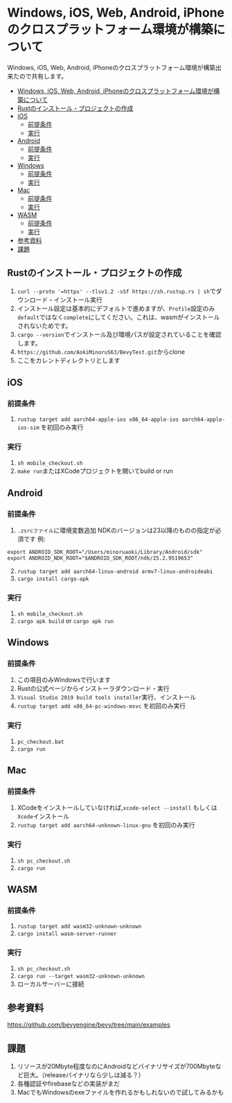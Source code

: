 # Windows, iOS, Web, Android, iPhoneのクロスプラットフォーム環境が構築について
Windows, iOS, Web, Android, iPhoneのクロスプラットフォーム環境が構築出来たので共有します。

- [Windows, iOS, Web, Android, iPhoneのクロスプラットフォーム環境が構築について](#windows-ios-web-android-iphoneのクロスプラットフォーム環境が構築について)
 - [Rustのインストール・プロジェクトの作成](#rustのインストールプロジェクトの作成)
 - [iOS](#ios)
   - [前提条件](#前提条件)
   - [実行](#実行)
 - [Android](#android)
   - [前提条件](#前提条件-1)
   - [実行](#実行-1)
 - [Windows](#windows)
   - [前提条件](#前提条件-2)
   - [実行](#実行-2)
 - [Mac](#mac)
   - [前提条件](#前提条件-3)
   - [実行](#実行-3)
 - [WASM](#wasm)
   - [前提条件](#前提条件-4)
   - [実行](#実行-4)
 - [参考資料](#参考資料)
 - [課題](#課題)


## Rustのインストール・プロジェクトの作成
1. `curl --proto '=https' --tlsv1.2 -sSf https://sh.rustup.rs | sh`でダウンロード・インストール実行
2. インストール設定は基本的にデフォルトで進めますが、`Profile`設定のみ`default`ではなく`complete`にしてください。これは、wasmがインストールされないためです。
3. `cargo --version`でインストール及び環境パスが設定されていることを確認します。
4. `https://github.com/AokiMinoruS63/BevyTest.git`からclone
5. ここをカレントディレクトリとします

## iOS
### 前提条件
1. `rustup target add aarch64-apple-ios x86_64-apple-ios aarch64-apple-ios-sim` を初回のみ実行
### 実行
1. `sh mobile_checkout.sh`
2. `make run`またはXCodeプロジェクトを開いてbuild or run


## Android
### 前提条件
1. `.zsrcファイル`に環境変数追加
NDKのバージョンは23以降のものの指定が必須です
例:
```
export ANDROID_SDK_ROOT="/Users/minoruaoki/Library/Android/sdk"
export ANDROID_NDK_ROOT="$ANDROID_SDK_ROOT/ndk/25.2.9519653"
```
2. `rustup target add aarch64-linux-android armv7-linux-androideabi`
3. `cargo install cargo-apk`

### 実行
1. `sh mobile_checkout.sh`
2. `cargo apk build` or `cargo apk run`

## Windows
### 前提条件
1. この項目のみWindowsで行います
2. Rustの公式ページからインストーラダウンロード・実行
3. `Visual Studio 2019 build tools installer`実行、インストール
4. `rustup target add x86_64-pc-windows-msvc` を初回のみ実行

### 実行
1. `pc_checkout.bat`
2. `cargo run`

## Mac
### 前提条件
1. XCodeをインストールしていなければ,`xcode-select --install` もしくは`Xcode`インストール
2. `rustup target add aarch64-unknown-linux-gnu` を初回のみ実行
### 実行
1. `sh pc_checkout.sh`
2. `cargo run`

## WASM
### 前提条件
1. `rustup target add wasm32-unknown-unknown`
4. `cargo install wasm-server-runner`
### 実行
1. `sh pc_checkout.sh`
2. `cargo run --target wasm32-unknown-unknown`
3. ローカルサーバーに接続

## 参考資料
https://github.com/bevyengine/bevy/tree/main/examples

## 課題
1. リソースが20Mbyte程度なのにAndroidなどバイナリサイズが700Mbyteなど巨大。（releaseバイナリなら少しは減る？）
2. 各種認証やfirebaseなどの実装がまだ
3. MacでもWindowsのexeファイルを作れるかもしれないので試してみるかも
